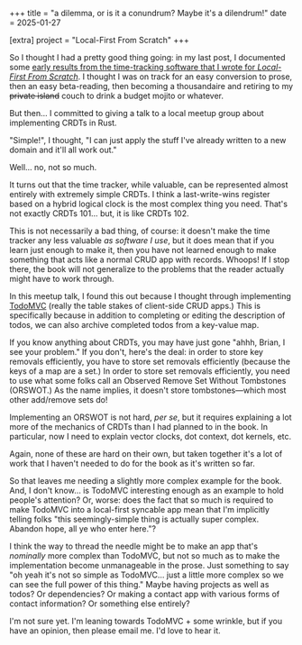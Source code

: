 +++
title = "a dilemma, or is it a conundrum? Maybe it's a dilendrum!"
date = 2025-01-27

[extra]
project = "Local-First From Scratch"
+++

So I thought I had a pretty good thing going: in my last post, I documented some [early results from the time-tracking software that I wrote for _Local-First From Scratch_](@/micro/lffs-005.md). I thought I was on track for an easy conversion to prose, then an easy beta-reading, then becoming a thousandaire and retiring to my ~~private island~~ couch to drink a budget mojito or whatever.

But then… I committed to giving a talk to a local meetup group about implementing CRDTs in Rust.

"Simple!", I thought, "I can just apply the stuff I've already written to a new domain and it'll all work out."

Well… no, not so much.

It turns out that the time tracker, while valuable, can be represented almost entirely with extremely simple CRDTs. I think a last-write-wins register based on a hybrid logical clock is the most complex thing you need. That's not exactly CRDTs 101… but, it is like CRDTs 102.

This is not necessarily a bad thing, of course: it doesn't make the time tracker any less valuable _as software I use_, but it does mean that if you learn just enough to make it, then you have not learned enough to make something that acts like a normal CRUD app with records. Whoops! If I stop there, the book will not generalize to the problems that the reader actually might have to work through.

In this meetup talk, I found this out because I thought through implementing [TodoMVC](https://todomvc.com/) (really the table stakes of client-side CRUD apps.) This is specifically because in addition to completing or editing the description of todos, we can also archive completed todos from a key-value map.

If you know anything about CRDTs, you may have just gone "ahhh, Brian, I see your problem." If you don't, here's the deal: in order to store key removals efficiently, you have to store set removals efficiently (because the keys of a map are a set.) In order to store set removals efficiently, you need to use what some folks call an Observed Remove Set Without Tombstones (ORSWOT.) As the name implies, it doesn't store tombstones—which most other add/remove sets do!

Implementing an ORSWOT is not hard, _per se_, but it requires explaining a lot more of the mechanics of CRDTs than I had planned to in the book. In particular, now I need to explain vector clocks, dot context, dot kernels, etc.

Again, none of these are hard on their own, but taken together it's a lot of work that I haven't needed to do for the book as it's written so far.

So that leaves me needing a slightly more complex example for the book. And, I don't know… is TodoMVC interesting enough as an example to hold people's attention? Or, worse: does the fact that so much is required to make TodoMVC into a local-first syncable app mean that I'm implicitly telling folks "this seemingly-simple thing is actually super complex. Abandon hope, all ye who enter here."?

I think the way to thread the needle might be to make an app that's _nominally_ more complex than TodoMVC, but not so much as to make the implementation become unmanageable in the prose. Just something to say "oh yeah it's not so simple as TodoMVC… just a little more complex so we can see the full power of this thing." Maybe having projects as well as todos? Or dependencies? Or making a contact app with various forms of contact information? Or something else entirely?

I'm not sure yet. I'm leaning towards TodoMVC + some wrinkle, but if you have an opinion, then please email me. I'd love to hear it.

